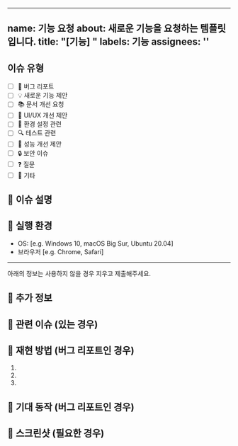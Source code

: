 ---
name: 기능 요청
about: 새로운 기능을 요청하는 템플릿입니다.
title: "[기능] "
labels: 기능
assignees: ''
----

## 이슈 유형
- [ ] 🐛 버그 리포트
- [ ] 💡 새로운 기능 제안
- [ ] 📚 문서 개선 요청
- [ ] 🎨 UI/UX 개선 제안
- [ ] 🔧 환경 설정 관련
- [ ] 🔍 테스트 관련
- [ ] 🚀 성능 개선 제안
- [ ] 🔒 보안 이슈
- [ ] ❓ 질문
- [ ] 🔀 기타

## 📝 이슈 설명
<!-- 이슈에 대한 자세한 설명을 작성해주세요. -->

## 🌳 실행 환경
 - OS: [e.g. Windows 10, macOS Big Sur, Ubuntu 20.04]
 - 브라우저 [e.g. Chrome, Safari]


-----
아래의 정보는 사용하지 않을 경우 지우고 제출해주세요.

## 📎 추가 정보
<!-- 추가로 제공할 정보가 있다면 작성해주세요. -->

## 🔗 관련 이슈 (있는 경우)
<!-- 관련된 이슈가 있다면 # 뒤에 이슈 번호를 입력해주세요. -->

## 🌿 재현 방법 (버그 리포트인 경우)
<!-- 버그를 재현하는 방법을 단계별로 설명해주세요. -->
1. 
2. 
3. 

## 🎯 기대 동작 (버그 리포트인 경우)
<!-- 예상되는 정상적인 동작을 설명해주세요. -->

## 📸 스크린샷 (필요한 경우)
<!-- 이슈와 관련된 스크린샷을 첨부해주세요. -->
